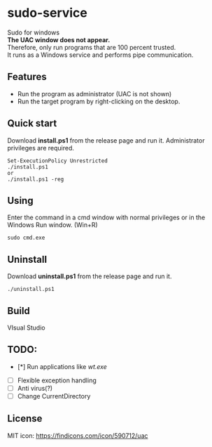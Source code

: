 # sudo-service

Sudo for windows  
**The UAC window does not appear.**  
Therefore, only run programs that are 100 percent trusted.  
It runs as a Windows service and performs pipe communication.  

## Features
- Run the program as administrator (UAC is not shown)
- Run the target program by right-clicking on the desktop.


## Quick start
Download **install.ps1** from the release page and run it.
Administrator privileges are required.
```
Set-ExecutionPolicy Unrestricted
./install.ps1
or
./install.ps1 -reg
```
## Using
Enter the command in a cmd window with normal privileges or in the Windows Run window.
(Win+R)

```
sudo cmd.exe
```
## Uninstall
Download **uninstall.ps1** from the release page and run it.
```
./uninstall.ps1
```

## Build
VIsual Studio




## TODO:
- [*] Run applications like *wt.exe*
- [ ] Flexible exception handling
- [ ] Anti virus(?)
- [ ] Change CurrentDirectory

## License
MIT
icon: https://findicons.com/icon/590712/uac
